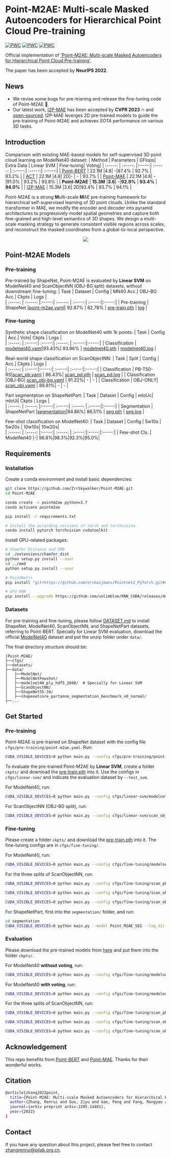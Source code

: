 # Point-M2AE: Multi-scale Masked Autoencoders for Hierarchical Point Cloud Pre-training

[![PWC](https://img.shields.io/endpoint.svg?url=https://paperswithcode.com/badge/point-m2ae-multi-scale-masked-autoencoders/3d-point-cloud-linear-classification-on)](https://paperswithcode.com/sota/3d-point-cloud-linear-classification-on?p=point-m2ae-multi-scale-masked-autoencoders)
[![PWC](https://img.shields.io/endpoint.svg?url=https://paperswithcode.com/badge/point-m2ae-multi-scale-masked-autoencoders/3d-point-cloud-classification-on-scanobjectnn)](https://paperswithcode.com/sota/3d-point-cloud-classification-on-scanobjectnn?p=point-m2ae-multi-scale-masked-autoencoders)
[![PWC](https://img.shields.io/endpoint.svg?url=https://paperswithcode.com/badge/point-m2ae-multi-scale-masked-autoencoders/3d-point-cloud-classification-on-modelnet40)](https://paperswithcode.com/sota/3d-point-cloud-classification-on-modelnet40?p=point-m2ae-multi-scale-masked-autoencoders)

Official implementation of ['Point-M2AE: Multi-scale Masked Autoencoders for Hierarchical Point Cloud Pre-training'](https://arxiv.org/pdf/2205.14401.pdf).

The paper has been accepted by **NeurIPS 2022**.

## News
* We revise some bugs for pre-trianing and release the fine-tuning code of Point-M2AE 📌.
* Our latest work, [I2P-MAE](https://arxiv.org/pdf/2212.06785.pdf) has been accepted by **CVPR 2023** 🔥 and [open-sourced](https://github.com/ZrrSkywalker/I2P-MAE). I2P-MAE leverges 2D pre-trained models to guide the pre-training of Point-M2AE and achieves *SOTA* performance on various 3D tasks.

## Introduction
Comparison with existing MAE-based models for self-supervised 3D point cloud learning on ModelNet40 dataset:
| Method | Parameters | GFlops| Extra Data | Linear SVM | Fine-tuning| Voting|
| :-----: | :-----: |:-----:| :-----: | :-----:| :-----:| :-----:|
| [Point-BERT](https://github.com/lulutang0608/Point-BERT) | 22.1M |4.8| -|87.4% | 92.7% | 93.2% | 
| [ACT](https://github.com/RunpeiDong/ACT) | 22.1M |4.8| 2D|- | - | 93.7% | 
| [Point-MAE](https://github.com/Pang-Yatian/Point-MAE) | 22.1M |4.8| -|91.0% | 93.2% | 93.8% | 
| **Point-M2AE** | **15.3M** |**3.6**| -|**92.9%** | **93.4%** | **94.0%** | 
| [I2P-MAE](https://github.com/ZrrSkywalker/I2P-MAE) | 15.3M |3.6| 2D|93.4% | 93.7% | 94.1% | 

Point-M2AE is a strong **M**ulti-scale **M**AE pre-training framework for hierarchical self-supervised learning of 3D point clouds. Unlike the standard transformer in MAE, we modify the encoder and decoder into pyramid architectures to progressively model spatial geometries and capture both fine-grained and high-level semantics of 3D shapes. We design a multi-scale masking strategy to generate consistent visible regions across scales, and reconstruct the masked coordinates from a global-to-local perspective.

<div align="center">
  <img src="pipeline.jpg"/>
</div>

## Point-M2AE Models

### Pre-training
Pre-trained by ShapeNet, Point-M2AE is evaluated by **Linear SVM** on ModelNet40 and ScanObjectNN (OBJ-BG split) datasets, without downstream fine-tuning:
| Task | Dataset | Config | MN40 Acc.| OBJ-BG Acc.| Ckpts | Logs |   
| :-----: | :-----: |:-----:| :-----: | :-----:| :-----:|:-----:|
| Pre-training | ShapeNet |[point-m2ae.yaml](./cfgs/pre-training/point-m2ae.yaml)| 92.87% | 82.78% | [pre-train.pth](https://drive.google.com/file/d/1HyUEv04V2K6vMaR0P7WksuoiMtoXx1fM/view?usp=share_link) | [log](https://drive.google.com/file/d/1svx_CQ2x8dRDrf9C_jSDIXYYyJO8KG4m/view?usp=sharing) |

### Fine-tuning
Synthetic shape classification on ModelNet40 with 1k points:
| Task  | Config | Acc.| Vote| Ckpts | Logs |   
| :-----: | :-----:| :-----:| :-----: | :-----:|:-----:|
| Classification | [modelnet40.yaml](https://github.com/ZrrSkywalker/Point-M2AE/blob/main/cfgs/fine-tuning/modelnet40.yaml)|93.43%| 93.96% | [modelnet40.pth](https://drive.google.com/file/d/1VvjVSGN4zA3WbTqnnB5fA8WgoiRobf9y/view?usp=share_link) | [modelnet40.log](https://drive.google.com/drive/folders/1SNYQGmfvWN5PPOKa-uA5F-0Gbz-1MajR?usp=share_link) |

Real-world shape classification on ScanObjectNN:
| Task | Split | Config | Acc.| Ckpts | Logs |   
| :-----: | :-----:|:-----:| :-----:| :-----:|:-----:|
| Classification | PB-T50-RS|[scan_pb.yaml](https://github.com/ZrrSkywalker/Point-M2AE/blob/main/cfgs/fine-tuning/scan_pb.yaml) | 86.43%| [scan_pd.pth](https://drive.google.com/file/d/1Fdz_I9TLThL2HZkWVGZ9p-9_WVIUOInE/view?usp=share_link) | [scan_pd.log](https://drive.google.com/drive/folders/1SNYQGmfvWN5PPOKa-uA5F-0Gbz-1MajR?usp=share_link) |
| Classification |OBJ-BG| [scan_obj-bg.yaml](https://github.com/ZrrSkywalker/Point-M2AE/blob/main/cfgs/fine-tuning/scan_obj-bg.yaml) | 91.22%| - | - |
| Classification | OBJ-ONLY| [scan_obj.yaml](https://github.com/ZrrSkywalker/Point-M2AE/blob/main/cfgs/fine-tuning/scan_obj.yaml) | 88.81%| - | - |

Part segmentation on ShapeNetPart:
| Task | Dataset | Config | mIoUc| mIoUi| Ckpts | Logs |   
| :-----: | :-----: |:-----:| :-----:| :-----: | :-----:|:-----:|
| Segmentation | ShapeNetPart |[segmentation](https://github.com/ZrrSkywalker/Point-M2AE/tree/main/segmentation)|84.86%| 86.51% | [seg.pth](https://drive.google.com/file/d/1slnZu2ZElzd0ZfVFlvHV8IIYTLj7LXSI/view?usp=share_link) | [seg.log](https://drive.google.com/file/d/1kkFfj-3_Gmk7CsOO4qcoQtB8qAcJJrc9/view?usp=share_link) |

Few-shot classification on ModelNet40:
|  Task | Dataset | Config | 5w10s | 5w20s | 10w10s| 10w20s|     
| :-----: | :-----: |:-----:| :-----: | :-----:|:-----:|:-----:|
|  Few-shot Cls. | ModelNet40 |-| 96.8%|98.3%|92.3%|95.0%|


## Requirements

### Installation
Create a conda environment and install basic dependencies:
```bash
git clone https://github.com/ZrrSkywalker/Point-M2AE.git
cd Point-M2AE

conda create -n pointm2ae python=3.7
conda activate pointm2ae

pip install -r requirements.txt

# Install the according versions of torch and torchvision
conda install pytorch torchvision cudatoolkit
```
Install GPU-related packages:
```bash
# Chamfer Distance and EMD
cd ./extensions/chamfer_dist
python setup.py install --user
cd ../emd
python setup.py install --user

# PointNet++
pip install "git+https://github.com/erikwijmans/Pointnet2_PyTorch.git#egg=pointnet2_ops&subdirectory=pointnet2_ops_lib"

# GPU kNN
pip install --upgrade https://github.com/unlimblue/KNN_CUDA/releases/download/0.2/KNN_CUDA-0.2-py3-none-any.whl
```
### Datasets
For pre-training and fine-tuning, please follow [DATASET.md](https://github.com/lulutang0608/Point-BERT/blob/master/DATASET.md) to install ShapeNet, ModelNet40, ScanObjectNN, and ShapeNetPart datasets, referring to Point-BERT. Specially for Linear SVM evaluation, download the official [ModelNet40](https://shapenet.cs.stanford.edu/media/modelnet40_ply_hdf5_2048.zip) dataset and put the unzip folder under `data/`.

The final directory structure should be:
```
│Point-M2AE/
├──cfgs/
├──datasets/
├──data/
│   ├──ModelNet/
│   ├──ModelNetFewshot/
│   ├──modelnet40_ply_hdf5_2048/  # Specially for Linear SVM
│   ├──ScanObjectNN/
│   ├──ShapeNet55-34/
│   ├──shapenetcore_partanno_segmentation_benchmark_v0_normal/
├──...
```

## Get Started

### Pre-training
Point-M2AE is pre-trained on ShapeNet dataset with the config file `cfgs/pre-training/point-m2ae.yaml`. Run:
```bash
CUDA_VISIBLE_DEVICES=0 python main.py --config cfgs/pre-training/point-m2ae.yaml --exp_name pre-train
```

To evaluate the pre-trained Point-M2AE by **Linear SVM**, create a folder `ckpts/` and download the [pre-train.pth](https://drive.google.com/file/d/1HyUEv04V2K6vMaR0P7WksuoiMtoXx1fM/view?usp=share_link) into it. Use the configs in `cfgs/linear-svm/` and indicate the evaluation dataset by `--test_svm`.

For ModelNet40, run:
```bash
CUDA_VISIBLE_DEVICES=0 python main.py --config cfgs/linear-svm/modelnet40.yaml --test_svm modelnet40 --exp_name test_svm --ckpts ./ckpts/pre-train.pth
```
For ScanObjectNN (OBJ-BG split), run:
```bash
CUDA_VISIBLE_DEVICES=0 python main.py --config cfgs/linear-svm/scan_obj-bg.yaml --test_svm scan --exp_name test_svm --ckpts ./ckpts/pre-train.pth
```

### Fine-tuning
Please create a folder `ckpts/` and download the [pre-train.pth](https://drive.google.com/file/d/1HyUEv04V2K6vMaR0P7WksuoiMtoXx1fM/view?usp=share_link) into it. The fine-tuning configs are in `cfgs/fine-tuning/`.

For ModelNet40, run:
```bash
CUDA_VISIBLE_DEVICES=0 python main.py --config cfgs/fine-tuning/modelnet40.yaml --finetune_model --exp_name finetune --ckpts ckpts/pre-train.pth
```

For the three splits of ScanObjectNN, run:

```bash
CUDA_VISIBLE_DEVICES=0 python main.py --config cfgs/fine-tuning/scan_pb.yaml --finetune_model --exp_name finetune --ckpts ckpts/pre-train.pth
```
```bash
CUDA_VISIBLE_DEVICES=0 python main.py --config cfgs/fine-tuning/scan_obj.yaml --finetune_model --exp_name finetune --ckpts ckpts/pre-train.pth
```
```bash
CUDA_VISIBLE_DEVICES=0 python main.py --config cfgs/fine-tuning/scan_obj-bg.yaml --finetune_model --exp_name finetune --ckpts ckpts/pre-train.pth
```

For ShapeNetPart, first into the `segmentation/` folder, and run:
```bash
cd segmentation
CUDA_VISIBLE_DEVICES=0 python main.py --model Point_M2AE_SEG --log_dir finetune --ckpts ./ckpts/pre-train.pth
```

### Evaluation
Please download the pre-trained models from [here](https://drive.google.com/file/d/1VvjVSGN4zA3WbTqnnB5fA8WgoiRobf9y/view?usp=share_link) and put them into the folder `ckpts/`.

For ModelNet40 **without voting**, run:
```bash
CUDA_VISIBLE_DEVICES=0 python main.py --config cfgs/fine-tuning/modelnet40.yaml --test --exp_name finetune --ckpts ckpts/modelnet.pth
```
For ModelNet40 **with voting**, run:
```bash
CUDA_VISIBLE_DEVICES=0 python main.py --config cfgs/fine-tuning/modelnet40.yaml --test --vote --exp_name finetune_vote --ckpts ckpts/modelnet.pth
```

For the three splits of ScanObjectNN, run:
```bash
CUDA_VISIBLE_DEVICES=0 python main.py --config cfgs/fine-tuning/scan_pb.yaml --test --exp_name finetune --ckpts ckpts/scan_pb.pth
```
```bash
CUDA_VISIBLE_DEVICES=0 python main.py --config cfgs/fine-tuning/scan_obj.yaml --test --exp_name finetune --ckpts ckpts/scan_obj.pth
```
```bash
CUDA_VISIBLE_DEVICES=0 python main.py --config cfgs/fine-tuning/scan_obj-bg.yaml --test --exp_name finetune --ckpts ckpts/scan_obj-bg.pth
```

## Acknowledgement
This repo benefits from [Point-BERT](https://github.com/lulutang0608/Point-BERT) and [Point-MAE](https://github.com/Pang-Yatian/Point-MAE). Thanks for their wonderful works.

## Citation
```bash
@article{zhang2022point,
  title={Point-M2AE: Multi-scale Masked Autoencoders for Hierarchical Point Cloud Pre-training},
  author={Zhang, Renrui and Guo, Ziyu and Gao, Peng and Fang, Rongyao and Zhao, Bin and Wang, Dong and Qiao, Yu and Li, Hongsheng},
  journal={arXiv preprint arXiv:2205.14401},
  year={2022}
}
```

## Contact
If you have any question about this project, please feel free to contact zhangrenrui@pjlab.org.cn.
